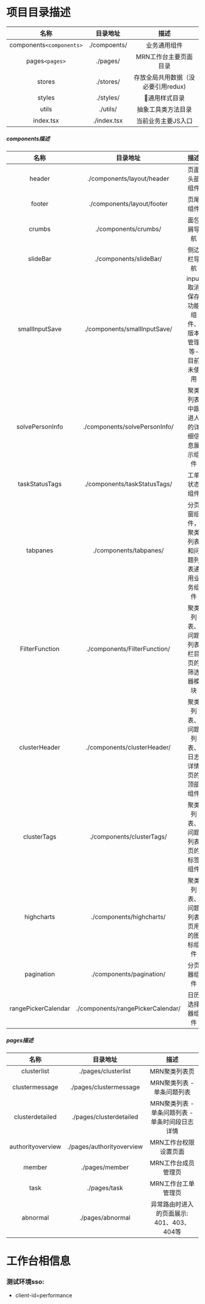 # 项目目录描述

|名称|目录地址|描述|
|:-------:|:--------------:|:----------:|
|components`<components>`|./compoents/|业务通用组件|
|pages`<pages>`|./pages/|MRN工作台主要页面目录|
|stores|./stores/|存放全局共用数据（没必要引用redux)|
|styles|./styles/|通用样式目录|
|utils|./utils/|抽象工具类方法目录|
|index.tsx|./index.tsx|当前业务主要JS入口|


##### components描述

|名称|目录地址|描述|
|:-------:|:--------------:|:----------:|
|header|./components/layout/header| 页面头部组件 |
|footer|./components/layout/footer| 页尾组件 |
|crumbs|./components/crumbs/| 面包屑导航 |
|slideBar|./components/slideBar/| 侧边栏导航 |
|smallInputSave|./components/smallInputSave/| input 取消保存 功能组件、版本管理等-目前未使用 |
|solvePersonInfo|./components/solvePersonInfo/| 聚类列表中跟进人的详细信息展示组件 |
|taskStatusTags|./components/taskStatusTags/| 工单状态组件 |
|tabpanes|./components/tabpanes/| 分页窗组件，聚类列表和问题列表通用业务组件 |
|FilterFunction|./components/FilterFunction/| 聚类列表、问题列表栏目页的筛选器模块 |
|clusterHeader|./components/clusterHeader/| 聚类列表、问题列表、日志详情页的顶部组件 |
|clusterTags|./components/clusterTags/| 聚类列表、问题列表页的标签组件 |
|highcharts|./components/highcharts/| 聚类列表、问题列表页用的图标组件 |
|pagination|./components/pagination/| 分页器组件 |
|rangePickerCalendar|./components/rangePickerCalendar/| 日历选择器组件 |

##### pages描述
|名称|目录地址|描述|
|:-------:|:--------------:|:----------:|
|clusterlist|./pages/clusterlist| MRN聚类列表页 |
|clustermessage|./pages/clustermessage| MRN聚类列表 - 单条问题列表 |
|clusterdetailed|./pages/clusterdetailed| MRN聚类列表 - 单条问题列表 - 单条时间段日志详情 |
|authorityoverview|./pages/authorityoverview| MRN工作台权限设置页面 |
|member|./pages/member| MRN工作台成员管理页 |
|task|./pages/task| MRN工作台工单管理页 |
|abnormal|./pages/abnormal|异常路由时进入的页面展示: 401、403、404等|

# 工作台相信息


### 测试环境sso:   
+ client-id=performance